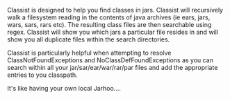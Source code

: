 Classist is designed to help you find classes in jars. Classist will recursively walk a filesystem reading in the contents of java archives (ie ears, jars, wars, sars, rars etc). The resulting class files are then searchable using regex. Classist will show you which jars a particular file resides in and will show you all duplicate files within the search directories.

Classist is particularly helpful when attempting to resolve ClassNotFoundExceptions and NoClassDefFoundExceptions as you can search within all your jar/sar/ear/war/rar/par files and add the appropriate entries to you classpath.

It's like having your own local Jarhoo....